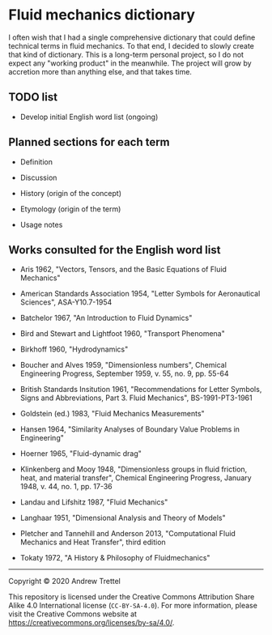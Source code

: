 Fluid mechanics dictionary
==========================

I often wish that I had a single comprehensive dictionary that could define
technical terms in fluid mechanics.  To that end, I decided to slowly create
that kind of dictionary.  This is a long-term personal project, so I do not
expect any "working product" in the meanwhile.  The project will grow by
accretion more than anything else, and that takes time.


TODO list
---------

- Develop initial English word list (ongoing)


Planned sections for each term
------------------------------

- Definition

- Discussion

- History (origin of the concept)

- Etymology (origin of the term)

- Usage notes


Works consulted for the English word list
-----------------------------------------

- Aris 1962, "Vectors, Tensors, and the Basic Equations of Fluid Mechanics"

- American Standards Association 1954, "Letter Symbols for Aeronautical
  Sciences", ASA-Y10.7-1954

- Batchelor 1967, "An Introduction to Fluid Dynamics"

- Bird and Stewart and Lightfoot 1960, "Transport Phenomena"

- Birkhoff 1960, "Hydrodynamics"

- Boucher and Alves 1959, "Dimensionless numbers", Chemical Engineering
  Progress, September 1959, v. 55, no. 9, pp. 55-64

- British Standards Insitution 1961, "Recommendations for Letter Symbols, Signs
  and Abbreviations, Part 3. Fluid Mechanics", BS-1991-PT3-1961

- Goldstein (ed.) 1983, "Fluid Mechanics Measurements"

- Hansen 1964, "Similarity Analyses of Boundary Value Problems in Engineering"

- Hoerner 1965, "Fluid-dynamic drag"

- Klinkenberg and Mooy 1948, "Dimensionless groups in fluid friction, heat, and
  material transfer", Chemical Engineering Progress, January 1948, v. 44, no.
  1, pp. 17-36

- Landau and Lifshitz 1987, "Fluid Mechanics"

- Langhaar 1951, "Dimensional Analysis and Theory of Models"

- Pletcher and Tannehill and Anderson 2013, "Computational Fluid Mechanics and
  Heat Transfer", third edition

- Tokaty 1972, "A History & Philosophy of Fluidmechanics"

-------------------------------------------------------------------------------

Copyright © 2020 Andrew Trettel

This repository is licensed under the Creative Commons Attribution Share Alike
4.0 International license (`CC-BY-SA-4.0`).  For more information, please visit
the Creative Commons website at
<https://creativecommons.org/licenses/by-sa/4.0/>.
